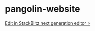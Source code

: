 # pangolin-website

[Edit in StackBlitz next generation editor ⚡️](https://stackblitz.com/~/github.com/Viis06/pangolin-website)